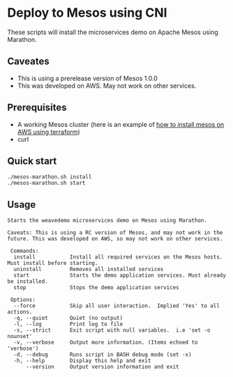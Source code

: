 # Deploy to Mesos using CNI

These scripts will install the microservices demo on Apache Mesos using Marathon.

## Caveates
- This is using a prerelease version of Mesos 1.0.0
- This was developed on AWS. May not work on other services.

## Prerequisites
- A working Mesos cluster (here is an example of [how to install mesos on AWS using terraform](https://github.com/philwinder/mesos-terraform))
- curl

## Quick start

```
./mesos-marathon.sh install
./mesos-marathon.sh start
```

## Usage

```
Starts the weavedemo microservices demo on Mesos using Marathon.

Caveats: This is using a RC version of Mesos, and may not work in the future. This was developed on AWS, so may not work on other services.

 Commands:
  install           Install all required services on the Mesos hosts. Must install before starting.
  uninstall         Removes all installed services
  start             Starts the demo application services. Must already be installed.
  stop              Stops the demo application services

 Options:
  --force           Skip all user interaction.  Implied 'Yes' to all actions.
  -q, --quiet       Quiet (no output)
  -l, --log         Print log to file
  -s, --strict      Exit script with null variables.  i.e 'set -o nounset'
  -v, --verbose     Output more information. (Items echoed to 'verbose')
  -d, --debug       Runs script in BASH debug mode (set -x)
  -h, --help        Display this help and exit
      --version     Output version information and exit

```

